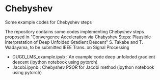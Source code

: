 # Chebyshev
Some example codes for  Chebyshev steps 

The repository contains some codes implementing Chebyshev steps proposed in
"Convergence Acceleration via Chabyshev Steps: Plausible interpretation of Deep Unfolded Gradient Descent"
S. Takabe and T. Wadayama, to be submitted IEEE Trans. on Signal Processing 

* DUGD_LMS_example.ipyb : An example code  deep unfoloded gradient descent (ipython notebook using pytorch)
* Jacobi.ipynb : Chebyshev PSOR for Jacobi method (ipython notebook using pytorch)


